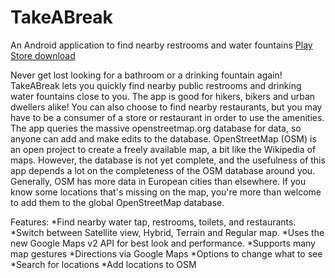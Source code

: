 # TakeABreak
An Android application to find nearby restrooms and water fountains
[Play Store download](https://play.google.com/store/apps/details?id=com.icechen1.bathroomfinder)

Never get lost looking for a bathroom or a drinking fountain again! TakeABreak lets you quickly find nearby public restrooms and drinking water fountains close to you. The app is good for hikers, bikers and urban dwellers alike! You can also choose to find nearby restaurants, but you may have to be a consumer of a store or restaurant in order to use the amenities.
The app queries the massive openstreetmap.org database for data, so anyone can add and make edits to the database. OpenStreetMap (OSM) is an open project to create a freely available map, a bit like the Wikipedia of maps. However, the database is not yet complete, and the usefulness of this app depends a lot on the completeness of the OSM database around you. Generally, OSM has more data in European cities than elsewhere. If you know some locations that's missing on the map, you're more than welcome to add them to the global OpenStreetMap database.

Features:
*Find nearby water tap, restrooms, toilets, and restaurants.
*Switch between Satellite view, Hybrid, Terrain and Regular map.
*Uses the new Google Maps v2 API for best look and performance.
*Supports many map gestures
*Directions via Google Maps
*Options to change what to see
*Search for locations
*Add locations to OSM
